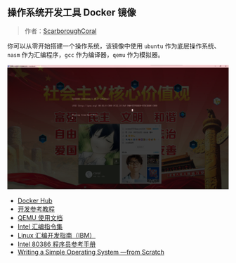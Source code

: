 ## 操作系统开发工具 Docker 镜像
> 作者：[ScarboroughCoral](https://github.com/ScarboroughCoral)

你可以从零开始搭建一个操作系统，该镜像中使用 `ubuntu` 作为底层操作系统、`nasm` 作为汇编程序，`gcc` 作为编译器，`qemu` 作为模拟器。


![osdev-tools](../pics/osdev.png)


* [Docker Hub](https://hub.docker.com/r/scarboroughcoral/osdev-ubuntu/)
* [开发参考教程](https://github.com/cfenollosa/os-tutorial)
* [QEMU 使用文档](https://qemu.weilnetz.de/doc/qemu-doc.html)
* [Intel 汇编指令集](http://www.skywind.me/maker/intel.htm)
* [Linux 汇编开发指南（IBM）](https://www.ibm.com/developerworks/cn/linux/l-assembly/index.html)
* [Intel 80386 程序员参考手册](https://wizardforcel.gitbooks.io/intel-80386-ref-manual/content/1.html)
* [Writing a Simple Operating System —from Scratch](http://www.cs.bham.ac.uk/~exr/lectures/opsys/10_11/lectures/os-dev.pdf)
